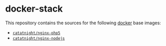 docker-stack
=============

This repository contains the sources for the following [docker](https://docker.io) base images:
- [`catatnight/nginx-php5`](/nginx-php5)
- [`catatnight/nginx-nodejs`](/nginx-nodejs)
